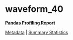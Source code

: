 # waveform_40

[**Pandas Profiling Report**](https://epistasislab.github.io/penn-ml-benchmarks/profile/waveform_40.html)

[Metadata](metadata.yaml) | [Summary Statistics](summary_stats.tsv)

